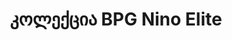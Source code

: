 ---
title: კოლექცია BPG Nino Elite
priority: 10
layout: collection
active: collections
fonts: ['BPG Nino Elite', 'BPG Nino Elite Caps', 'BPG Nino Elite Cond', 'BPG Nino Elite Cond Caps', 'BPG Nino Elite Exp', 'BPG Nino Elite Exp Caps', 'BPG Nino Elite Round', 'BPG Nino Elite Round Cond', 'BPG Nino Elite Ultra', 'BPG Nino Elite Ultra Caps']
---